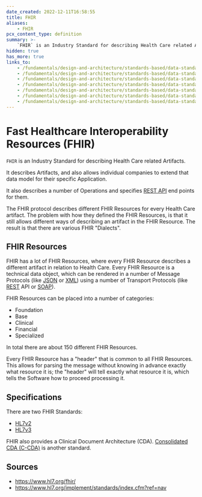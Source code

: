 ```yaml
---
date_created: 2022-12-11T16:58:55
title: FHIR
aliases:
    - FHIR
pcx_content_type: definition
summary: >-
    `FHIR` is an Industry Standard for describing Health Care related Artifacts.
hidden: true
has_more: true
links_to:
    - /fundamentals/design-and-architecture/standards-based/data-standards/c-cda
    - /fundamentals/design-and-architecture/standards-based/data-standards/hl7v2
    - /fundamentals/design-and-architecture/standards-based/data-standards/hl7v3
    - /fundamentals/design-and-architecture/standards-based/data-standards/json
    - /fundamentals/design-and-architecture/standards-based/data-standards/rest
    - /fundamentals/design-and-architecture/standards-based/data-standards/soap
    - /fundamentals/design-and-architecture/standards-based/data-standards/xml
---
```


# Fast Healthcare Interoperability Resources (FHIR)

`FHIR` is an Industry Standard for describing Health Care related Artifacts.

It describes Artifacts, and also allows individual companies to extend that data model for their specific Application.

It also describes a number of Operations and specifies [REST API](/fundamentals/design-and-architecture/standards-based/data-standards/rest) end points for them.

The FHIR protocol describes different FHIR Resources for every Health Care artifact. The problem with how they defined the FHIR Resources, is that it still allows different ways of describing an artifact in the FHIR Resource. The result is that there are various FHIR "Dialects".

## FHIR Resources

FHIR has a lot of FHIR Resources, where every FHIR Resource describes a different artifact in relation to Health Care. Every FHIR Resource is a technical data object, which can be rendered in a number of Message Protocols (like [JSON](/fundamentals/design-and-architecture/standards-based/data-standards/json) or [XML](/fundamentals/design-and-architecture/standards-based/data-standards/xml)) using a number of Transport Protocols (like [REST](/fundamentals/design-and-architecture/standards-based/data-standards/rest) API or [SOAP](/fundamentals/design-and-architecture/standards-based/data-standards/soap)).

FHIR Resources can be placed into a number of categories:

-   Foundation
-   Base
-   Clinical
-   Financial
-   Specialized

In total there are about 150 different FHIR Resources.

Every FHIR Resource has a "header" that is common to all FHIR Resources. This allows for parsing the message without knowing in advance exactly what resource it is; the "header" will tell exactly what resource it is, which tells the Software how to proceed processing it.

## Specifications

There are two FHIR Standards:

-   [HL7v2](/fundamentals/design-and-architecture/standards-based/data-standards/hl7v2)
-   [HL7v3](/fundamentals/design-and-architecture/standards-based/data-standards/hl7v3)

FHIR also provides a Clinical Document Architecture (CDA). [Consolidated CDA (C-CDA)](/fundamentals/design-and-architecture/standards-based/data-standards/c-cda) is another standard.

## Sources

-   https://www.hl7.org/fhir/
-   https://www.hl7.org/implement/standards/index.cfm?ref=nav

